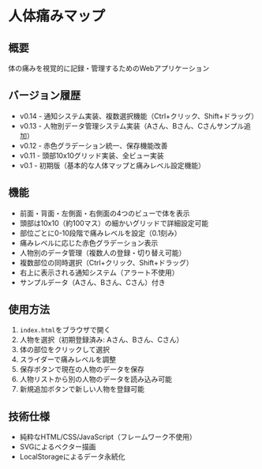 # 人体痛みマップ

## 概要
体の痛みを視覚的に記録・管理するためのWebアプリケーション

## バージョン履歴
- v0.14 - 通知システム実装、複数選択機能（Ctrl+クリック、Shift+ドラッグ）
- v0.13 - 人物別データ管理システム実装（Aさん、Bさん、Cさんサンプル追加）
- v0.12 - 赤色グラデーション統一、保存機能改善
- v0.11 - 頭部10x10グリッド実装、全ビュー実装
- v0.1 - 初期版（基本的な人体マップと痛みレベル設定機能）

## 機能
- 前面・背面・左側面・右側面の4つのビューで体を表示
- 頭部は10x10（約100マス）の細かいグリッドで詳細設定可能
- 部位ごとに0-10段階で痛みレベルを設定（0.1刻み）
- 痛みレベルに応じた赤色グラデーション表示
- 人物別のデータ管理（複数人の登録・切り替え可能）
- 複数部位の同時選択（Ctrl+クリック、Shift+ドラッグ）
- 右上に表示される通知システム（アラート不使用）
- サンプルデータ（Aさん、Bさん、Cさん）付き

## 使用方法
1. `index.html`をブラウザで開く
2. 人物を選択（初期登録済み: Aさん、Bさん、Cさん）
3. 体の部位をクリックして選択
4. スライダーで痛みレベルを調整
5. 保存ボタンで現在の人物のデータを保存
6. 人物リストから別の人物のデータを読み込み可能
7. 新規追加ボタンで新しい人物を登録可能

## 技術仕様
- 純粋なHTML/CSS/JavaScript（フレームワーク不使用）
- SVGによるベクター描画
- LocalStorageによるデータ永続化
